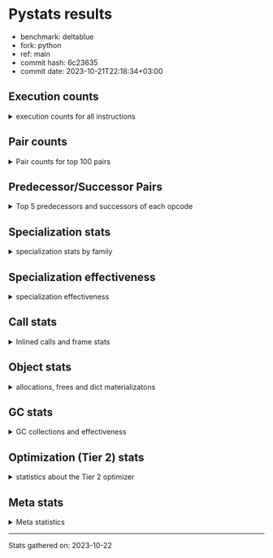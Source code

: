 
# Pystats results

- benchmark: deltablue
- fork: python
- ref: main
- commit hash: 6c23635
- commit date: 2023-10-21T22:18:34+03:00

## Execution counts

<details>
<summary> execution counts for all instructions </summary>

|Name | Count | Self | Cumulative | Miss ratio | 
|---|---:|---:|---:|---:|
| LOAD_FAST | 293,622,240 | 20.2% | 20.2% |  |
| LOAD_ATTR_INSTANCE_VALUE | 201,308,560 | 13.9% | 34.1% | 1.5% |
| RESUME_CHECK | 98,728,380 | 6.8% | 40.9% | 0.0% |
| CALL_PY_EXACT_ARGS | 92,376,480 | 6.4% | 47.3% | 2.8% |
| LOAD_ATTR_METHOD_WITH_VALUES | 91,040,480 | 6.3% | 53.6% | 5.5% |
| LOAD_GLOBAL_MODULE | 70,853,860 | 4.9% | 58.4% |  |
| POP_JUMP_IF_FALSE | 69,847,740 | 4.8% | 63.3% |  |
| COMPARE_OP_INT | 65,854,140 | 4.5% | 67.8% |  |
| RETURN_VALUE | 61,395,900 | 4.2% | 72.0% |  |
| LOAD_ATTR_CLASS | 59,059,200 | 4.1% | 76.1% |  |
| STORE_FAST | 45,193,260 | 3.1% | 79.2% |  |
| STORE_ATTR_INSTANCE_VALUE | 41,318,260 | 2.8% | 82.1% | 3.4% |
| POP_TOP | 39,826,620 | 2.7% | 84.8% |  |
| RETURN_CONST | 38,321,280 | 2.6% | 87.4% |  |
| FOR_ITER_LIST | 31,276,800 | 2.2% | 89.6% |  |
| JUMP_BACKWARD | 31,023,360 | 2.1% | 91.7% |  |
| LOAD_FAST_LOAD_FAST | 15,242,880 | 1.1% | 92.8% |  |
| TO_BOOL_BOOL | 13,651,200 | 0.9% | 93.7% |  |
| LOAD_ATTR | 13,313,600 | 0.9% | 94.6% |  |
| POP_JUMP_IF_TRUE | 9,375,360 | 0.6% | 95.3% |  |
| LOAD_CONST | 6,933,180 | 0.5% | 95.8% |  |
| LOAD_GLOBAL_BUILTIN | 5,904,060 | 0.4% | 96.2% |  |
| BINARY_OP_ADD_INT | 5,374,080 | 0.4% | 96.5% |  |
| CALL_BOUND_METHOD_EXACT_ARGS | 5,216,640 | 0.4% | 96.9% |  |
| BINARY_OP_MULTIPLY_INT | 4,775,040 | 0.3% | 97.2% |  |
| CALL_LIST_APPEND | 4,498,560 | 0.3% | 97.5% |  |
| COMPARE_OP | 4,133,060 | 0.3% | 97.8% |  |
| COPY | 3,492,480 | 0.2% | 98.1% |  |
| TO_BOOL_INT | 3,335,040 | 0.2% | 98.3% |  |
| CALL_LEN | 3,335,040 | 0.2% | 98.5% |  |
| GET_ITER | 3,043,260 | 0.2% | 98.7% |  |
| CALL | 2,981,220 | 0.2% | 98.9% |  |
| COPY_FREE_VARS | 2,551,740 | 0.2% | 99.1% |  |
| LOAD_SUPER_ATTR_METHOD | 2,551,680 | 0.2% | 99.3% |  |
| CALL_METHOD_DESCRIPTOR_FAST | 2,389,420 | 0.2% | 99.5% | 100.0% |
| POP_JUMP_IF_NONE | 2,152,320 | 0.1% | 99.6% |  |
| FOR_ITER_RANGE | 1,054,140 | 0.1% | 99.7% |  |
| EXIT_INIT_CHECK | 988,800 | 0.1% | 99.8% |  |
| CALL_ALLOC_AND_ENTER_INIT | 988,800 | 0.1% | 99.8% |  |
| BINARY_OP | 641,520 | 0.0% | 99.9% |  |
| SWAP | 597,120 | 0.0% | 99.9% |  |
| JUMP_FORWARD | 385,920 | 0.0% | 99.9% |  |
| BINARY_SUBSCR | 380,280 | 0.0% | 100.0% |  |
| UNARY_NOT | 203,520 | 0.0% | 100.0% |  |
| INTERPRETER_EXIT | 195,840 | 0.0% | 100.0% |  |
| BINARY_OP_SUBTRACT_INT | 67,200 | 0.0% | 100.0% |  |
| LOAD_ATTR_SLOT | 46,080 | 0.0% | 100.0% |  |
| CALL_BUILTIN_CLASS | 17,340 | 0.0% | 100.0% |  |
| CALL_METHOD_DESCRIPTOR_O | 7,820 | 0.0% | 100.0% | 100.0% |
| BUILD_CONST_KEY_MAP | 7,680 | 0.0% | 100.0% |  |
| BINARY_SUBSCR_DICT | 7,680 | 0.0% | 100.0% |  |
| STORE_GLOBAL | 3,840 | 0.0% | 100.0% |  |
| PUSH_NULL | 2,160 | 0.0% | 100.0% |  |
| UNPACK_SEQUENCE_TUPLE | 1,920 | 0.0% | 100.0% |  |
| STORE_FAST_STORE_FAST | 1,920 | 0.0% | 100.0% |  |
| LOAD_FAST_CHECK | 1,920 | 0.0% | 100.0% |  |
| LOAD_DEREF | 120 | 0.0% | 100.0% |  |
| LOAD_ATTR_MODULE | 100 | 0.0% | 100.0% |  |
| LOAD_GLOBAL | 80 | 0.0% | 100.0% |  |
| NOP | 60 | 0.0% | 100.0% |  |
| CALL_FUNCTION_EX | 60 | 0.0% | 100.0% |  |
| BINARY_OP_SUBTRACT_FLOAT | 60 | 0.0% | 100.0% |  |


</details>

## Pair counts

<details>
<summary> Pair counts for top 100 pairs </summary>

|Pair | Count | Self | Cumulative | 
|---|---:|---:|---:|
| LOAD_FAST LOAD_ATTR_INSTANCE_VALUE | 157,996,800 | 10.9% | 10.9% |
| RESUME_CHECK LOAD_FAST | 93,116,160 | 6.4% | 17.3% |
| CALL_PY_EXACT_ARGS RESUME_CHECK | 90,958,080 | 6.3% | 23.6% |
| LOAD_FAST LOAD_ATTR_METHOD_WITH_VALUES | 86,645,760 | 6.0% | 29.5% |
| LOAD_ATTR_METHOD_WITH_VALUES CALL_PY_EXACT_ARGS | 81,932,160 | 5.6% | 35.2% |
| POP_JUMP_IF_FALSE LOAD_FAST | 60,898,560 | 4.2% | 39.4% |
| LOAD_GLOBAL_MODULE LOAD_ATTR_CLASS | 59,059,200 | 4.1% | 43.5% |
| COMPARE_OP_INT POP_JUMP_IF_FALSE | 57,744,060 | 4.0% | 47.4% |
| LOAD_ATTR_INSTANCE_VALUE LOAD_GLOBAL_MODULE | 56,561,280 | 3.9% | 51.3% |
| LOAD_ATTR_CLASS COMPARE_OP_INT | 56,557,440 | 3.9% | 55.2% |
| LOAD_ATTR_INSTANCE_VALUE RETURN_VALUE | 50,317,440 | 3.5% | 58.7% |
| LOAD_ATTR_INSTANCE_VALUE LOAD_FAST | 38,188,800 | 2.6% | 61.3% |
| STORE_FAST LOAD_FAST | 37,843,440 | 2.6% | 63.9% |
| RETURN_CONST POP_TOP | 35,936,640 | 2.5% | 66.4% |
| JUMP_BACKWARD FOR_ITER_LIST | 28,250,880 | 1.9% | 68.4% |
| FOR_ITER_LIST STORE_FAST | 28,250,880 | 1.9% | 70.3% |
| STORE_ATTR_INSTANCE_VALUE RETURN_CONST | 28,166,400 | 1.9% | 72.3% |
| POP_TOP JUMP_BACKWARD | 23,617,920 | 1.6% | 73.9% |
| RETURN_VALUE LOAD_ATTR_INSTANCE_VALUE | 21,532,800 | 1.5% | 75.4% |
| RETURN_VALUE STORE_ATTR_INSTANCE_VALUE | 20,943,360 | 1.4% | 76.8% |
| LOAD_ATTR_INSTANCE_VALUE LOAD_ATTR_INSTANCE_VALUE | 20,404,240 | 1.4% | 78.2% |
| LOAD_FAST STORE_ATTR_INSTANCE_VALUE | 9,175,680 | 0.6% | 78.9% |
| LOAD_FAST CALL_PY_EXACT_ARGS | 9,018,240 | 0.6% | 79.5% |
| LOAD_ATTR LOAD_FAST | 8,807,040 | 0.6% | 80.1% |
| TO_BOOL_BOOL POP_JUMP_IF_FALSE | 8,747,520 | 0.6% | 80.7% |
| LOAD_ATTR_METHOD_WITH_VALUES LOAD_FAST | 8,040,960 | 0.6% | 81.2% |
| RETURN_VALUE TO_BOOL_BOOL | 7,797,120 | 0.5% | 81.8% |
| POP_TOP LOAD_FAST | 6,994,560 | 0.5% | 82.3% |
| COMPARE_OP_INT RETURN_VALUE | 6,958,080 | 0.5% | 82.7% |
| RETURN_VALUE STORE_FAST | 6,650,880 | 0.5% | 83.2% |
| STORE_ATTR_INSTANCE_VALUE LOAD_FAST | 6,510,720 | 0.4% | 83.6% |
| LOAD_FAST LOAD_ATTR | 6,441,600 | 0.4% | 84.1% |
| LOAD_FAST_LOAD_FAST STORE_ATTR_INSTANCE_VALUE | 5,322,240 | 0.4% | 84.5% |
| LOAD_ATTR_INSTANCE_VALUE STORE_FAST | 5,266,560 | 0.4% | 84.8% |
| LOAD_ATTR_INSTANCE_VALUE STORE_ATTR_INSTANCE_VALUE | 5,253,120 | 0.4% | 85.2% |
| CALL_BOUND_METHOD_EXACT_ARGS RESUME_CHECK | 5,216,640 | 0.4% | 85.5% |
| LOAD_GLOBAL_MODULE LOAD_ATTR | 4,869,160 | 0.3% | 85.9% |
| LOAD_FAST COMPARE_OP_INT | 4,853,760 | 0.3% | 86.2% |
| STORE_FAST LOAD_FAST_LOAD_FAST | 4,761,600 | 0.3% | 86.5% |
| TO_BOOL_BOOL POP_JUMP_IF_TRUE | 4,700,160 | 0.3% | 86.9% |
| LOAD_ATTR_INSTANCE_VALUE BINARY_OP_MULTIPLY_INT | 4,394,880 | 0.3% | 87.2% |
| LOAD_ATTR_INSTANCE_VALUE BINARY_OP_ADD_INT | 4,394,880 | 0.3% | 87.5% |
| BINARY_OP_MULTIPLY_INT LOAD_FAST | 4,394,880 | 0.3% | 87.8% |
| BINARY_OP_ADD_INT LOAD_FAST | 4,394,880 | 0.3% | 88.1% |
| POP_JUMP_IF_TRUE LOAD_FAST | 4,116,480 | 0.3% | 88.4% |
| LOAD_FAST CALL_LIST_APPEND | 4,110,720 | 0.3% | 88.6% |
| LOAD_FAST_LOAD_FAST COMPARE_OP | 4,103,040 | 0.3% | 88.9% |
| COMPARE_OP POP_JUMP_IF_TRUE | 4,103,040 | 0.3% | 89.2% |
| LOAD_ATTR_INSTANCE_VALUE COMPARE_OP_INT | 3,672,960 | 0.3% | 89.5% |
| LOAD_ATTR_INSTANCE_VALUE CALL_BOUND_METHOD_EXACT_ARGS | 3,672,960 | 0.3% | 89.7% |
| RETURN_VALUE LOAD_FAST | 3,492,480 | 0.2% | 90.0% |
| LOAD_GLOBAL_BUILTIN LOAD_FAST | 3,342,780 | 0.2% | 90.2% |
| TO_BOOL_INT POP_JUMP_IF_FALSE | 3,335,040 | 0.2% | 90.4% |
| LOAD_FAST CALL_LEN | 3,335,040 | 0.2% | 90.6% |
| CALL_LEN TO_BOOL_INT | 3,335,040 | 0.2% | 90.9% |
| POP_JUMP_IF_TRUE JUMP_BACKWARD | 3,321,600 | 0.2% | 91.1% |
| POP_JUMP_IF_FALSE LOAD_GLOBAL_MODULE | 3,102,720 | 0.2% | 91.3% |
| GET_ITER FOR_ITER_LIST | 3,025,920 | 0.2% | 91.5% |
| LOAD_CONST LOAD_FAST | 2,983,680 | 0.2% | 91.7% |
| LOAD_GLOBAL_MODULE LOAD_FAST | 2,960,640 | 0.2% | 91.9% |
| POP_TOP RETURN_CONST | 2,937,600 | 0.2% | 92.1% |
| POP_TOP LOAD_FAST_LOAD_FAST | 2,929,920 | 0.2% | 92.3% |
| COPY TO_BOOL_BOOL | 2,895,360 | 0.2% | 92.5% |
| COPY_FREE_VARS RESUME_CHECK | 2,551,740 | 0.2% | 92.7% |
| LOAD_GLOBAL_BUILTIN LOAD_GLOBAL_MODULE | 2,551,680 | 0.2% | 92.9% |
| LOAD_FAST LOAD_SUPER_ATTR_METHOD | 2,551,680 | 0.2% | 93.1% |
| STORE_ATTR_INSTANCE_VALUE LOAD_GLOBAL_MODULE | 2,536,320 | 0.2% | 93.2% |
| LOAD_FAST RETURN_VALUE | 2,534,460 | 0.2% | 93.4% |
| LOAD_ATTR_CLASS LOAD_FAST | 2,501,760 | 0.2% | 93.6% |
| RESUME_CHECK LOAD_GLOBAL_BUILTIN | 2,359,680 | 0.2% | 93.8% |
| LOAD_ATTR LOAD_CONST | 2,352,000 | 0.2% | 93.9% |
| LOAD_CONST CALL_METHOD_DESCRIPTOR_FAST | 2,344,320 | 0.2% | 94.1% |
| CALL_METHOD_DESCRIPTOR_FAST STORE_FAST | 2,344,320 | 0.2% | 94.2% |
| LOAD_ATTR_INSTANCE_VALUE COPY | 2,315,520 | 0.2% | 94.4% |
| FOR_ITER_LIST RETURN_CONST | 2,217,600 | 0.2% | 94.6% |
| STORE_FAST LOAD_GLOBAL_MODULE | 2,160,000 | 0.1% | 94.7% |
| LOAD_FAST POP_JUMP_IF_NONE | 2,144,640 | 0.1% | 94.8% |
| POP_JUMP_IF_FALSE JUMP_BACKWARD | 2,129,280 | 0.1% | 95.0% |
| LOAD_FAST GET_ITER | 1,966,140 | 0.1% | 95.1% |
| STORE_ATTR_INSTANCE_VALUE LOAD_CONST | 1,956,480 | 0.1% | 95.3% |
| POP_TOP LOAD_GLOBAL_BUILTIN | 1,952,640 | 0.1% | 95.4% |
| LOAD_ATTR_INSTANCE_VALUE LOAD_ATTR | 1,952,640 | 0.1% | 95.5% |
| CALL_LIST_APPEND RETURN_CONST | 1,944,960 | 0.1% | 95.7% |
| LOAD_ATTR_INSTANCE_VALUE TO_BOOL_BOOL | 1,747,200 | 0.1% | 95.8% |
| POP_JUMP_IF_FALSE POP_TOP | 1,735,680 | 0.1% | 95.9% |
| JUMP_BACKWARD LOAD_FAST | 1,735,680 | 0.1% | 96.0% |
| LOAD_GLOBAL_MODULE CALL | 1,601,280 | 0.1% | 96.1% |
| LOAD_GLOBAL_MODULE LOAD_ATTR_METHOD_WITH_VALUES | 1,578,240 | 0.1% | 96.2% |
| RESUME_CHECK LOAD_GLOBAL_MODULE | 1,574,440 | 0.1% | 96.4% |
| POP_JUMP_IF_FALSE RETURN_CONST | 1,574,400 | 0.1% | 96.5% |
| STORE_ATTR_INSTANCE_VALUE LOAD_FAST_LOAD_FAST | 1,543,680 | 0.1% | 96.6% |
| LOAD_FAST_LOAD_FAST CALL_BOUND_METHOD_EXACT_ARGS | 1,543,680 | 0.1% | 96.7% |
| LOAD_ATTR LOAD_FAST_LOAD_FAST | 1,543,680 | 0.1% | 96.8% |
| CALL_LIST_APPEND JUMP_BACKWARD | 1,370,880 | 0.1% | 96.9% |
| CALL_PY_EXACT_ARGS COPY_FREE_VARS | 1,368,960 | 0.1% | 97.0% |
| LOAD_ATTR_INSTANCE_VALUE LOAD_ATTR_METHOD_WITH_VALUES | 1,363,200 | 0.1% | 97.1% |
| LOAD_FAST_LOAD_FAST LOAD_ATTR_METHOD_WITH_VALUES | 1,359,360 | 0.1% | 97.2% |
| CALL STORE_FAST | 1,203,900 | 0.1% | 97.2% |
| RETURN_CONST TO_BOOL_BOOL | 1,196,160 | 0.1% | 97.3% |
| CALL POP_TOP | 1,184,700 | 0.1% | 97.4% |


</details>

## Predecessor/Successor Pairs

<details>
<summary> Top 5 predecessors and successors of each opcode </summary>

### CACHE

<details>
<summary> Successors and predecessors for CACHE </summary>

|Predecessors | Count | Percentage | 
|---|---:|---:|

|Successors | Count | Percentage | 
|---|---:|---:|
| COPY_FREE_VARS | 193,920 | 99.0% |
| RESUME_CHECK | 1,920 | 1.0% |


</details>

### BINARY_SUBSCR

<details>
<summary> Successors and predecessors for BINARY_SUBSCR </summary>

|Predecessors | Count | Percentage | 
|---|---:|---:|
| LOAD_FAST_LOAD_FAST | 380,160 | 100.0% |
| BINARY_SUBSCR | 120 | 0.0% |

|Successors | Count | Percentage | 
|---|---:|---:|
| LOAD_ATTR_INSTANCE_VALUE | 380,160 | 100.0% |
| BINARY_SUBSCR | 120 | 0.0% |


</details>

### EXIT_INIT_CHECK

<details>
<summary> Successors and predecessors for EXIT_INIT_CHECK </summary>

|Predecessors | Count | Percentage | 
|---|---:|---:|
| RETURN_CONST | 988,800 | 100.0% |

|Successors | Count | Percentage | 
|---|---:|---:|
| RETURN_VALUE | 988,800 | 100.0% |


</details>

### GET_ITER

<details>
<summary> Successors and predecessors for GET_ITER </summary>

|Predecessors | Count | Percentage | 
|---|---:|---:|
| LOAD_FAST | 1,966,140 | 64.6% |
| LOAD_ATTR_INSTANCE_VALUE | 1,059,840 | 34.8% |
| CALL_BUILTIN_CLASS | 17,280 | 0.6% |

|Successors | Count | Percentage | 
|---|---:|---:|
| FOR_ITER_LIST | 3,025,920 | 99.4% |
| FOR_ITER_RANGE | 17,340 | 0.6% |


</details>

### INTERPRETER_EXIT

<details>
<summary> Successors and predecessors for INTERPRETER_EXIT </summary>

|Predecessors | Count | Percentage | 
|---|---:|---:|
| RETURN_CONST | 195,840 | 100.0% |

|Successors | Count | Percentage | 
|---|---:|---:|


</details>

### NOP

<details>
<summary> Successors and predecessors for NOP </summary>

|Predecessors | Count | Percentage | 
|---|---:|---:|
| POP_TOP | 60 | 100.0% |

|Successors | Count | Percentage | 
|---|---:|---:|
| LOAD_DEREF | 60 | 100.0% |


</details>

### POP_TOP

<details>
<summary> Successors and predecessors for POP_TOP </summary>

|Predecessors | Count | Percentage | 
|---|---:|---:|
| RETURN_CONST | 35,936,640 | 90.2% |
| POP_JUMP_IF_FALSE | 1,735,680 | 4.4% |
| CALL | 1,184,700 | 3.0% |
| RETURN_VALUE | 577,920 | 1.5% |
| POP_JUMP_IF_TRUE | 384,000 | 1.0% |

|Successors | Count | Percentage | 
|---|---:|---:|
| JUMP_BACKWARD | 23,617,920 | 59.3% |
| LOAD_FAST | 6,994,560 | 17.6% |
| RETURN_CONST | 2,937,600 | 7.4% |
| LOAD_FAST_LOAD_FAST | 2,929,920 | 7.4% |
| LOAD_GLOBAL_BUILTIN | 1,952,640 | 4.9% |


</details>

### PUSH_NULL

<details>
<summary> Successors and predecessors for PUSH_NULL </summary>

|Predecessors | Count | Percentage | 
|---|---:|---:|
| LOAD_FAST | 2,040 | 94.4% |
| LOAD_DEREF | 60 | 2.8% |
| LOAD_ATTR_MODULE | 40 | 1.9% |
| LOAD_ATTR | 20 | 0.9% |

|Successors | Count | Percentage | 
|---|---:|---:|
| CALL | 2,100 | 97.2% |
| LOAD_FAST | 60 | 2.8% |


</details>

### RETURN_VALUE

<details>
<summary> Successors and predecessors for RETURN_VALUE </summary>

|Predecessors | Count | Percentage | 
|---|---:|---:|
| LOAD_ATTR_INSTANCE_VALUE | 50,317,440 | 82.0% |
| COMPARE_OP_INT | 6,958,080 | 11.3% |
| LOAD_FAST | 2,534,460 | 4.1% |
| EXIT_INIT_CHECK | 988,800 | 1.6% |
| POP_JUMP_IF_TRUE | 579,840 | 0.9% |

|Successors | Count | Percentage | 
|---|---:|---:|
| LOAD_ATTR_INSTANCE_VALUE | 21,532,800 | 35.1% |
| STORE_ATTR_INSTANCE_VALUE | 20,943,360 | 34.1% |
| TO_BOOL_BOOL | 7,797,120 | 12.7% |
| STORE_FAST | 6,650,880 | 10.8% |
| LOAD_FAST | 3,492,480 | 5.7% |


</details>

### UNARY_NOT

<details>
<summary> Successors and predecessors for UNARY_NOT </summary>

|Predecessors | Count | Percentage | 
|---|---:|---:|
| TO_BOOL_BOOL | 203,520 | 100.0% |

|Successors | Count | Percentage | 
|---|---:|---:|
| LOAD_FAST | 203,520 | 100.0% |


</details>

### BINARY_OP

<details>
<summary> Successors and predecessors for BINARY_OP </summary>

|Predecessors | Count | Percentage | 
|---|---:|---:|
| LOAD_FAST | 577,940 | 90.1% |
| LOAD_ATTR_INSTANCE_VALUE | 63,360 | 9.9% |
| BINARY_OP | 220 | 0.0% |

|Successors | Count | Percentage | 
|---|---:|---:|
| LOAD_FAST | 447,360 | 69.7% |
| STORE_FAST | 193,920 | 30.2% |
| BINARY_OP | 220 | 0.0% |
| BINARY_OP_SUBTRACT_FLOAT | 20 | 0.0% |


</details>

### BUILD_CONST_KEY_MAP

<details>
<summary> Successors and predecessors for BUILD_CONST_KEY_MAP </summary>

|Predecessors | Count | Percentage | 
|---|---:|---:|
| LOAD_CONST | 7,680 | 100.0% |

|Successors | Count | Percentage | 
|---|---:|---:|
| STORE_FAST | 7,680 | 100.0% |


</details>

### CALL

<details>
<summary> Successors and predecessors for CALL </summary>

|Predecessors | Count | Percentage | 
|---|---:|---:|
| LOAD_GLOBAL_MODULE | 1,601,280 | 53.7% |
| LOAD_SUPER_ATTR_METHOD | 1,182,720 | 39.7% |
| LOAD_FAST | 193,940 | 6.5% |
| PUSH_NULL | 2,100 | 0.1% |
| CALL | 1,180 | 0.0% |

|Successors | Count | Percentage | 
|---|---:|---:|
| STORE_FAST | 1,203,900 | 40.4% |
| POP_TOP | 1,184,700 | 39.7% |
| LOAD_FAST | 591,420 | 19.8% |
| CALL | 1,180 | 0.0% |
| CALL_BUILTIN_CLASS | 20 | 0.0% |


</details>

### CALL_FUNCTION_EX

<details>
<summary> Successors and predecessors for CALL_FUNCTION_EX </summary>

|Predecessors | Count | Percentage | 
|---|---:|---:|
| LOAD_FAST | 60 | 100.0% |

|Successors | Count | Percentage | 
|---|---:|---:|
| COPY_FREE_VARS | 60 | 100.0% |


</details>

### COMPARE_OP

<details>
<summary> Successors and predecessors for COMPARE_OP </summary>

|Predecessors | Count | Percentage | 
|---|---:|---:|
| LOAD_FAST_LOAD_FAST | 4,103,040 | 99.3% |
| LOAD_FAST | 15,360 | 0.4% |
| LOAD_ATTR | 11,520 | 0.3% |
| LOAD_CONST | 1,940 | 0.0% |
| COMPARE_OP | 1,200 | 0.0% |

|Successors | Count | Percentage | 
|---|---:|---:|
| POP_JUMP_IF_TRUE | 4,103,040 | 99.3% |
| POP_JUMP_IF_FALSE | 21,120 | 0.5% |
| STORE_FAST | 7,680 | 0.2% |
| COMPARE_OP | 1,200 | 0.0% |
| COMPARE_OP_INT | 20 | 0.0% |


</details>

### COPY

<details>
<summary> Successors and predecessors for COPY </summary>

|Predecessors | Count | Percentage | 
|---|---:|---:|
| LOAD_ATTR_INSTANCE_VALUE | 2,315,520 | 66.3% |
| LOAD_FAST | 597,120 | 17.1% |
| COMPARE_OP_INT | 579,840 | 16.6% |

|Successors | Count | Percentage | 
|---|---:|---:|
| TO_BOOL_BOOL | 2,895,360 | 82.9% |
| LOAD_ATTR_INSTANCE_VALUE | 597,120 | 17.1% |


</details>

### COPY_FREE_VARS

<details>
<summary> Successors and predecessors for COPY_FREE_VARS </summary>

|Predecessors | Count | Percentage | 
|---|---:|---:|
| CALL_PY_EXACT_ARGS | 1,368,960 | 53.6% |
| CALL_ALLOC_AND_ENTER_INIT | 988,800 | 38.8% |
| CACHE | 193,920 | 7.6% |
| CALL_FUNCTION_EX | 60 | 0.0% |

|Successors | Count | Percentage | 
|---|---:|---:|
| RESUME_CHECK | 2,551,740 | 100.0% |


</details>

### JUMP_BACKWARD

<details>
<summary> Successors and predecessors for JUMP_BACKWARD </summary>

|Predecessors | Count | Percentage | 
|---|---:|---:|
| POP_TOP | 23,617,920 | 76.1% |
| POP_JUMP_IF_TRUE | 3,321,600 | 10.7% |
| POP_JUMP_IF_FALSE | 2,129,280 | 6.9% |
| CALL_LIST_APPEND | 1,370,880 | 4.4% |
| POP_JUMP_IF_NONE | 382,080 | 1.2% |

|Successors | Count | Percentage | 
|---|---:|---:|
| FOR_ITER_LIST | 28,250,880 | 91.1% |
| LOAD_FAST | 1,735,680 | 5.6% |
| FOR_ITER_RANGE | 1,036,800 | 3.3% |


</details>

### JUMP_FORWARD

<details>
<summary> Successors and predecessors for JUMP_FORWARD </summary>

|Predecessors | Count | Percentage | 
|---|---:|---:|
| STORE_ATTR_INSTANCE_VALUE | 385,920 | 100.0% |

|Successors | Count | Percentage | 
|---|---:|---:|
| LOAD_GLOBAL_MODULE | 193,920 | 50.2% |
| LOAD_FAST | 192,000 | 49.8% |


</details>

### LOAD_ATTR

<details>
<summary> Successors and predecessors for LOAD_ATTR </summary>

|Predecessors | Count | Percentage | 
|---|---:|---:|
| LOAD_FAST | 6,441,600 | 48.4% |
| LOAD_GLOBAL_MODULE | 4,869,160 | 36.6% |
| LOAD_ATTR_INSTANCE_VALUE | 1,952,640 | 14.7% |
| LOAD_ATTR_SLOT | 46,080 | 0.3% |
| LOAD_ATTR | 4,100 | 0.0% |

|Successors | Count | Percentage | 
|---|---:|---:|
| LOAD_FAST | 8,807,040 | 66.2% |
| LOAD_CONST | 2,352,000 | 17.7% |
| LOAD_FAST_LOAD_FAST | 1,543,680 | 11.6% |
| CALL_ALLOC_AND_ENTER_INIT | 587,520 | 4.4% |
| COMPARE_OP | 11,520 | 0.1% |


</details>

### LOAD_CONST

<details>
<summary> Successors and predecessors for LOAD_CONST </summary>

|Predecessors | Count | Percentage | 
|---|---:|---:|
| LOAD_ATTR | 2,352,000 | 33.9% |
| STORE_ATTR_INSTANCE_VALUE | 1,956,480 | 28.2% |
| LOAD_ATTR_INSTANCE_VALUE | 600,960 | 8.7% |
| LOAD_FAST | 587,580 | 8.5% |
| LOAD_GLOBAL_MODULE | 387,840 | 5.6% |

|Successors | Count | Percentage | 
|---|---:|---:|
| LOAD_FAST | 2,983,680 | 43.0% |
| CALL_METHOD_DESCRIPTOR_FAST | 2,344,320 | 33.8% |
| BINARY_OP_ADD_INT | 979,200 | 14.1% |
| BINARY_OP_MULTIPLY_INT | 380,160 | 5.5% |
| COMPARE_OP_INT | 195,880 | 2.8% |


</details>

### LOAD_DEREF

<details>
<summary> Successors and predecessors for LOAD_DEREF </summary>

|Predecessors | Count | Percentage | 
|---|---:|---:|
| STORE_FAST | 60 | 50.0% |
| NOP | 60 | 50.0% |

|Successors | Count | Percentage | 
|---|---:|---:|
| STORE_FAST | 60 | 50.0% |
| PUSH_NULL | 60 | 50.0% |


</details>

### LOAD_FAST

<details>
<summary> Successors and predecessors for LOAD_FAST </summary>

|Predecessors | Count | Percentage | 
|---|---:|---:|
| RESUME_CHECK | 93,116,160 | 31.7% |
| POP_JUMP_IF_FALSE | 60,898,560 | 20.7% |
| LOAD_ATTR_INSTANCE_VALUE | 38,188,800 | 13.0% |
| STORE_FAST | 37,843,440 | 12.9% |
| LOAD_ATTR | 8,807,040 | 3.0% |

|Successors | Count | Percentage | 
|---|---:|---:|
| LOAD_ATTR_INSTANCE_VALUE | 157,996,800 | 53.8% |
| LOAD_ATTR_METHOD_WITH_VALUES | 86,645,760 | 29.5% |
| STORE_ATTR_INSTANCE_VALUE | 9,175,680 | 3.1% |
| CALL_PY_EXACT_ARGS | 9,018,240 | 3.1% |
| LOAD_ATTR | 6,441,600 | 2.2% |


</details>

### LOAD_FAST_CHECK

<details>
<summary> Successors and predecessors for LOAD_FAST_CHECK </summary>

|Predecessors | Count | Percentage | 
|---|---:|---:|
| POP_TOP | 1,920 | 100.0% |

|Successors | Count | Percentage | 
|---|---:|---:|
| LOAD_ATTR_INSTANCE_VALUE | 1,920 | 100.0% |


</details>

### LOAD_FAST_LOAD_FAST

<details>
<summary> Successors and predecessors for LOAD_FAST_LOAD_FAST </summary>

|Predecessors | Count | Percentage | 
|---|---:|---:|
| STORE_FAST | 4,761,600 | 31.2% |
| POP_TOP | 2,929,920 | 19.2% |
| STORE_ATTR_INSTANCE_VALUE | 1,543,680 | 10.1% |
| LOAD_ATTR | 1,543,680 | 10.1% |
| POP_JUMP_IF_TRUE | 973,440 | 6.4% |

|Successors | Count | Percentage | 
|---|---:|---:|
| STORE_ATTR_INSTANCE_VALUE | 5,322,240 | 34.9% |
| COMPARE_OP | 4,103,040 | 26.9% |
| CALL_BOUND_METHOD_EXACT_ARGS | 1,543,680 | 10.1% |
| LOAD_ATTR_METHOD_WITH_VALUES | 1,359,360 | 8.9% |
| CALL_PY_EXACT_ARGS | 1,176,960 | 7.7% |


</details>

### LOAD_GLOBAL

<details>
<summary> Successors and predecessors for LOAD_GLOBAL </summary>

|Predecessors | Count | Percentage | 
|---|---:|---:|
| RETURN_VALUE | 40 | 50.0% |
| RESUME_CHECK | 20 | 25.0% |
| POP_JUMP_IF_FALSE | 20 | 25.0% |

|Successors | Count | Percentage | 
|---|---:|---:|
| LOAD_GLOBAL_MODULE | 40 | 50.0% |
| LOAD_GLOBAL_BUILTIN | 20 | 25.0% |
| LOAD_ATTR | 20 | 25.0% |


</details>

### POP_JUMP_IF_FALSE

<details>
<summary> Successors and predecessors for POP_JUMP_IF_FALSE </summary>

|Predecessors | Count | Percentage | 
|---|---:|---:|
| COMPARE_OP_INT | 57,744,060 | 82.7% |
| TO_BOOL_BOOL | 8,747,520 | 12.5% |
| TO_BOOL_INT | 3,335,040 | 4.8% |
| COMPARE_OP | 21,120 | 0.0% |

|Successors | Count | Percentage | 
|---|---:|---:|
| LOAD_FAST | 60,898,560 | 87.2% |
| LOAD_GLOBAL_MODULE | 3,102,720 | 4.4% |
| JUMP_BACKWARD | 2,129,280 | 3.0% |
| POP_TOP | 1,735,680 | 2.5% |
| RETURN_CONST | 1,574,400 | 2.3% |


</details>

### POP_JUMP_IF_NONE

<details>
<summary> Successors and predecessors for POP_JUMP_IF_NONE </summary>

|Predecessors | Count | Percentage | 
|---|---:|---:|
| LOAD_FAST | 2,144,640 | 99.6% |
| LOAD_ATTR_INSTANCE_VALUE | 7,680 | 0.4% |

|Successors | Count | Percentage | 
|---|---:|---:|
| RETURN_CONST | 587,520 | 27.3% |
| LOAD_FAST_LOAD_FAST | 583,680 | 27.1% |
| LOAD_FAST | 407,040 | 18.9% |
| JUMP_BACKWARD | 382,080 | 17.8% |
| LOAD_GLOBAL_MODULE | 192,000 | 8.9% |


</details>

### POP_JUMP_IF_TRUE

<details>
<summary> Successors and predecessors for POP_JUMP_IF_TRUE </summary>

|Predecessors | Count | Percentage | 
|---|---:|---:|
| TO_BOOL_BOOL | 4,700,160 | 50.1% |
| COMPARE_OP | 4,103,040 | 43.8% |
| COMPARE_OP_INT | 572,160 | 6.1% |

|Successors | Count | Percentage | 
|---|---:|---:|
| LOAD_FAST | 4,116,480 | 43.9% |
| JUMP_BACKWARD | 3,321,600 | 35.4% |
| LOAD_FAST_LOAD_FAST | 973,440 | 10.4% |
| RETURN_VALUE | 579,840 | 6.2% |
| POP_TOP | 384,000 | 4.1% |


</details>

### RETURN_CONST

<details>
<summary> Successors and predecessors for RETURN_CONST </summary>

|Predecessors | Count | Percentage | 
|---|---:|---:|
| STORE_ATTR_INSTANCE_VALUE | 28,166,400 | 73.5% |
| POP_TOP | 2,937,600 | 7.7% |
| FOR_ITER_LIST | 2,217,600 | 5.8% |
| CALL_LIST_APPEND | 1,944,960 | 5.1% |
| POP_JUMP_IF_FALSE | 1,574,400 | 4.1% |

|Successors | Count | Percentage | 
|---|---:|---:|
| POP_TOP | 35,936,640 | 93.8% |
| TO_BOOL_BOOL | 1,196,160 | 3.1% |
| EXIT_INIT_CHECK | 988,800 | 2.6% |
| INTERPRETER_EXIT | 195,840 | 0.5% |
| STORE_FAST | 3,840 | 0.0% |


</details>

### STORE_FAST

<details>
<summary> Successors and predecessors for STORE_FAST </summary>

|Predecessors | Count | Percentage | 
|---|---:|---:|
| FOR_ITER_LIST | 28,250,880 | 62.5% |
| RETURN_VALUE | 6,650,880 | 14.7% |
| LOAD_ATTR_INSTANCE_VALUE | 5,266,560 | 11.7% |
| CALL_METHOD_DESCRIPTOR_FAST | 2,344,320 | 5.2% |
| CALL | 1,203,900 | 2.7% |

|Successors | Count | Percentage | 
|---|---:|---:|
| LOAD_FAST | 37,843,440 | 83.7% |
| LOAD_FAST_LOAD_FAST | 4,761,600 | 10.5% |
| LOAD_GLOBAL_MODULE | 2,160,000 | 4.8% |
| LOAD_CONST | 203,520 | 0.5% |
| JUMP_BACKWARD | 201,600 | 0.4% |


</details>

### STORE_FAST_STORE_FAST

<details>
<summary> Successors and predecessors for STORE_FAST_STORE_FAST </summary>

|Predecessors | Count | Percentage | 
|---|---:|---:|
| UNPACK_SEQUENCE_TUPLE | 1,920 | 100.0% |

|Successors | Count | Percentage | 
|---|---:|---:|
| STORE_FAST | 1,920 | 100.0% |


</details>

### STORE_GLOBAL

<details>
<summary> Successors and predecessors for STORE_GLOBAL </summary>

|Predecessors | Count | Percentage | 
|---|---:|---:|
| RETURN_VALUE | 3,840 | 100.0% |

|Successors | Count | Percentage | 
|---|---:|---:|
| LOAD_GLOBAL_MODULE | 1,920 | 50.0% |
| LOAD_CONST | 1,920 | 50.0% |


</details>

### SWAP

<details>
<summary> Successors and predecessors for SWAP </summary>

|Predecessors | Count | Percentage | 
|---|---:|---:|
| BINARY_OP_ADD_INT | 597,120 | 100.0% |

|Successors | Count | Percentage | 
|---|---:|---:|
| STORE_ATTR_INSTANCE_VALUE | 597,120 | 100.0% |


</details>

### BINARY_OP_ADD_INT

<details>
<summary> Successors and predecessors for BINARY_OP_ADD_INT </summary>

|Predecessors | Count | Percentage | 
|---|---:|---:|
| LOAD_ATTR_INSTANCE_VALUE | 4,394,880 | 81.8% |
| LOAD_CONST | 979,200 | 18.2% |

|Successors | Count | Percentage | 
|---|---:|---:|
| LOAD_FAST | 4,394,880 | 81.8% |
| SWAP | 597,120 | 11.1% |
| COMPARE_OP_INT | 380,160 | 7.1% |
| CALL_BUILTIN_CLASS | 1,920 | 0.0% |


</details>

### BINARY_OP_MULTIPLY_INT

<details>
<summary> Successors and predecessors for BINARY_OP_MULTIPLY_INT </summary>

|Predecessors | Count | Percentage | 
|---|---:|---:|
| LOAD_ATTR_INSTANCE_VALUE | 4,394,880 | 92.0% |
| LOAD_CONST | 380,160 | 8.0% |

|Successors | Count | Percentage | 
|---|---:|---:|
| LOAD_FAST | 4,394,880 | 92.0% |
| LOAD_CONST | 380,160 | 8.0% |


</details>

### BINARY_OP_SUBTRACT_FLOAT

<details>
<summary> Successors and predecessors for BINARY_OP_SUBTRACT_FLOAT </summary>

|Predecessors | Count | Percentage | 
|---|---:|---:|
| LOAD_FAST | 40 | 66.7% |
| BINARY_OP | 20 | 33.3% |

|Successors | Count | Percentage | 
|---|---:|---:|
| STORE_FAST | 60 | 100.0% |


</details>

### BINARY_OP_SUBTRACT_INT

<details>
<summary> Successors and predecessors for BINARY_OP_SUBTRACT_INT </summary>

|Predecessors | Count | Percentage | 
|---|---:|---:|
| LOAD_ATTR_INSTANCE_VALUE | 63,360 | 94.3% |
| LOAD_CONST | 3,840 | 5.7% |

|Successors | Count | Percentage | 
|---|---:|---:|
| LOAD_FAST | 63,360 | 94.3% |
| CALL_BUILTIN_CLASS | 3,840 | 5.7% |


</details>

### BINARY_SUBSCR_DICT

<details>
<summary> Successors and predecessors for BINARY_SUBSCR_DICT </summary>

|Predecessors | Count | Percentage | 
|---|---:|---:|
| LOAD_ATTR_INSTANCE_VALUE | 7,680 | 100.0% |

|Successors | Count | Percentage | 
|---|---:|---:|
| RETURN_VALUE | 7,680 | 100.0% |


</details>

### CALL_ALLOC_AND_ENTER_INIT

<details>
<summary> Successors and predecessors for CALL_ALLOC_AND_ENTER_INIT </summary>

|Predecessors | Count | Percentage | 
|---|---:|---:|
| LOAD_ATTR | 587,520 | 59.4% |
| LOAD_FAST | 384,000 | 38.8% |
| LOAD_GLOBAL_MODULE | 13,440 | 1.4% |
| LOAD_CONST | 3,840 | 0.4% |

|Successors | Count | Percentage | 
|---|---:|---:|
| COPY_FREE_VARS | 988,800 | 100.0% |


</details>

### CALL_BOUND_METHOD_EXACT_ARGS

<details>
<summary> Successors and predecessors for CALL_BOUND_METHOD_EXACT_ARGS </summary>

|Predecessors | Count | Percentage | 
|---|---:|---:|
| LOAD_ATTR_INSTANCE_VALUE | 3,672,960 | 70.4% |
| LOAD_FAST_LOAD_FAST | 1,543,680 | 29.6% |

|Successors | Count | Percentage | 
|---|---:|---:|
| RESUME_CHECK | 5,216,640 | 100.0% |


</details>

### CALL_BUILTIN_CLASS

<details>
<summary> Successors and predecessors for CALL_BUILTIN_CLASS </summary>

|Predecessors | Count | Percentage | 
|---|---:|---:|
| LOAD_CONST | 9,600 | 55.4% |
| BINARY_OP_SUBTRACT_INT | 3,840 | 22.1% |
| LOAD_FAST | 1,960 | 11.3% |
| BINARY_OP_ADD_INT | 1,920 | 11.1% |
| CALL | 20 | 0.1% |

|Successors | Count | Percentage | 
|---|---:|---:|
| GET_ITER | 17,280 | 99.7% |
| STORE_FAST | 60 | 0.3% |


</details>

### CALL_LEN

<details>
<summary> Successors and predecessors for CALL_LEN </summary>

|Predecessors | Count | Percentage | 
|---|---:|---:|
| LOAD_FAST | 3,335,040 | 100.0% |

|Successors | Count | Percentage | 
|---|---:|---:|
| TO_BOOL_INT | 3,335,040 | 100.0% |


</details>

### CALL_LIST_APPEND

<details>
<summary> Successors and predecessors for CALL_LIST_APPEND </summary>

|Predecessors | Count | Percentage | 
|---|---:|---:|
| LOAD_FAST | 4,110,720 | 91.4% |
| RETURN_VALUE | 387,840 | 8.6% |

|Successors | Count | Percentage | 
|---|---:|---:|
| RETURN_CONST | 1,944,960 | 43.2% |
| JUMP_BACKWARD | 1,370,880 | 30.5% |
| LOAD_GLOBAL_BUILTIN | 981,120 | 21.8% |
| LOAD_GLOBAL_MODULE | 201,600 | 4.5% |


</details>

### CALL_METHOD_DESCRIPTOR_FAST

<details>
<summary> Successors and predecessors for CALL_METHOD_DESCRIPTOR_FAST </summary>

|Predecessors | Count | Percentage | 
|---|---:|---:|
| LOAD_CONST | 2,344,320 | 98.1% |
| CALL_METHOD_DESCRIPTOR_FAST | 45,100 | 1.9% |

|Successors | Count | Percentage | 
|---|---:|---:|
| STORE_FAST | 2,344,320 | 98.1% |
| CALL_METHOD_DESCRIPTOR_FAST | 45,100 | 1.9% |


</details>

### CALL_METHOD_DESCRIPTOR_O

<details>
<summary> Successors and predecessors for CALL_METHOD_DESCRIPTOR_O </summary>

|Predecessors | Count | Percentage | 
|---|---:|---:|
| LOAD_FAST | 7,680 | 98.2% |
| CALL_METHOD_DESCRIPTOR_O | 140 | 1.8% |

|Successors | Count | Percentage | 
|---|---:|---:|
| POP_TOP | 7,680 | 98.2% |
| CALL_METHOD_DESCRIPTOR_O | 140 | 1.8% |


</details>

### CALL_PY_EXACT_ARGS

<details>
<summary> Successors and predecessors for CALL_PY_EXACT_ARGS </summary>

|Predecessors | Count | Percentage | 
|---|---:|---:|
| LOAD_ATTR_METHOD_WITH_VALUES | 81,932,160 | 88.7% |
| LOAD_FAST | 9,018,240 | 9.8% |
| LOAD_FAST_LOAD_FAST | 1,176,960 | 1.3% |
| LOAD_SUPER_ATTR_METHOD | 192,000 | 0.2% |
| CALL_PY_EXACT_ARGS | 49,440 | 0.1% |

|Successors | Count | Percentage | 
|---|---:|---:|
| RESUME_CHECK | 90,958,080 | 98.5% |
| COPY_FREE_VARS | 1,368,960 | 1.5% |
| CALL_PY_EXACT_ARGS | 49,440 | 0.1% |


</details>

### COMPARE_OP_INT

<details>
<summary> Successors and predecessors for COMPARE_OP_INT </summary>

|Predecessors | Count | Percentage | 
|---|---:|---:|
| LOAD_ATTR_CLASS | 56,557,440 | 85.9% |
| LOAD_FAST | 4,853,760 | 7.4% |
| LOAD_ATTR_INSTANCE_VALUE | 3,672,960 | 5.6% |
| BINARY_OP_ADD_INT | 380,160 | 0.6% |
| LOAD_CONST | 195,880 | 0.3% |

|Successors | Count | Percentage | 
|---|---:|---:|
| POP_JUMP_IF_FALSE | 57,744,060 | 87.7% |
| RETURN_VALUE | 6,958,080 | 10.6% |
| COPY | 579,840 | 0.9% |
| POP_JUMP_IF_TRUE | 572,160 | 0.9% |


</details>

### FOR_ITER_LIST

<details>
<summary> Successors and predecessors for FOR_ITER_LIST </summary>

|Predecessors | Count | Percentage | 
|---|---:|---:|
| JUMP_BACKWARD | 28,250,880 | 90.3% |
| GET_ITER | 3,025,920 | 9.7% |

|Successors | Count | Percentage | 
|---|---:|---:|
| STORE_FAST | 28,250,880 | 90.3% |
| RETURN_CONST | 2,217,600 | 7.1% |
| LOAD_FAST | 412,800 | 1.3% |
| LOAD_GLOBAL_BUILTIN | 395,520 | 1.3% |


</details>

### FOR_ITER_RANGE

<details>
<summary> Successors and predecessors for FOR_ITER_RANGE </summary>

|Predecessors | Count | Percentage | 
|---|---:|---:|
| JUMP_BACKWARD | 1,036,800 | 98.4% |
| GET_ITER | 17,340 | 1.6% |

|Successors | Count | Percentage | 
|---|---:|---:|
| STORE_FAST | 1,036,800 | 98.4% |
| LOAD_FAST | 7,740 | 0.7% |
| LOAD_GLOBAL_MODULE | 5,760 | 0.5% |
| RETURN_CONST | 3,840 | 0.4% |


</details>

### LOAD_ATTR_CLASS

<details>
<summary> Successors and predecessors for LOAD_ATTR_CLASS </summary>

|Predecessors | Count | Percentage | 
|---|---:|---:|
| LOAD_GLOBAL_MODULE | 59,059,200 | 100.0% |

|Successors | Count | Percentage | 
|---|---:|---:|
| COMPARE_OP_INT | 56,557,440 | 95.8% |
| LOAD_FAST | 2,501,760 | 4.2% |


</details>

### LOAD_ATTR_INSTANCE_VALUE

<details>
<summary> Successors and predecessors for LOAD_ATTR_INSTANCE_VALUE </summary>

|Predecessors | Count | Percentage | 
|---|---:|---:|
| LOAD_FAST | 157,996,800 | 78.5% |
| RETURN_VALUE | 21,532,800 | 10.7% |
| LOAD_ATTR_INSTANCE_VALUE | 20,404,240 | 10.1% |
| COPY | 597,120 | 0.3% |
| LOAD_FAST_LOAD_FAST | 395,520 | 0.2% |

|Successors | Count | Percentage | 
|---|---:|---:|
| LOAD_GLOBAL_MODULE | 56,561,280 | 28.1% |
| RETURN_VALUE | 50,317,440 | 25.0% |
| LOAD_FAST | 38,188,800 | 19.0% |
| LOAD_ATTR_INSTANCE_VALUE | 20,404,240 | 10.1% |
| STORE_FAST | 5,266,560 | 2.6% |


</details>

### LOAD_ATTR_METHOD_WITH_VALUES

<details>
<summary> Successors and predecessors for LOAD_ATTR_METHOD_WITH_VALUES </summary>

|Predecessors | Count | Percentage | 
|---|---:|---:|
| LOAD_FAST | 86,645,760 | 95.2% |
| LOAD_GLOBAL_MODULE | 1,578,240 | 1.7% |
| LOAD_ATTR_INSTANCE_VALUE | 1,363,200 | 1.5% |
| LOAD_FAST_LOAD_FAST | 1,359,360 | 1.5% |
| LOAD_ATTR_METHOD_WITH_VALUES | 93,920 | 0.1% |

|Successors | Count | Percentage | 
|---|---:|---:|
| CALL_PY_EXACT_ARGS | 81,932,160 | 90.0% |
| LOAD_FAST | 8,040,960 | 8.8% |
| LOAD_FAST_LOAD_FAST | 973,440 | 1.1% |
| LOAD_ATTR_METHOD_WITH_VALUES | 93,920 | 0.1% |


</details>

### LOAD_ATTR_MODULE

<details>
<summary> Successors and predecessors for LOAD_ATTR_MODULE </summary>

|Predecessors | Count | Percentage | 
|---|---:|---:|
| LOAD_GLOBAL_MODULE | 60 | 60.0% |
| LOAD_ATTR | 40 | 40.0% |

|Successors | Count | Percentage | 
|---|---:|---:|
| STORE_FAST | 60 | 60.0% |
| PUSH_NULL | 40 | 40.0% |


</details>

### LOAD_ATTR_SLOT

<details>
<summary> Successors and predecessors for LOAD_ATTR_SLOT </summary>

|Predecessors | Count | Percentage | 
|---|---:|---:|
| LOAD_FAST | 46,080 | 100.0% |

|Successors | Count | Percentage | 
|---|---:|---:|
| LOAD_ATTR | 46,080 | 100.0% |


</details>

### LOAD_GLOBAL_BUILTIN

<details>
<summary> Successors and predecessors for LOAD_GLOBAL_BUILTIN </summary>

|Predecessors | Count | Percentage | 
|---|---:|---:|
| RESUME_CHECK | 2,359,680 | 40.0% |
| POP_TOP | 1,952,640 | 33.1% |
| CALL_LIST_APPEND | 981,120 | 16.6% |
| FOR_ITER_LIST | 395,520 | 6.7% |
| STORE_ATTR_INSTANCE_VALUE | 192,000 | 3.3% |

|Successors | Count | Percentage | 
|---|---:|---:|
| LOAD_FAST | 3,342,780 | 56.6% |
| LOAD_GLOBAL_MODULE | 2,551,680 | 43.2% |
| LOAD_CONST | 9,600 | 0.2% |


</details>

### LOAD_GLOBAL_MODULE

<details>
<summary> Successors and predecessors for LOAD_GLOBAL_MODULE </summary>

|Predecessors | Count | Percentage | 
|---|---:|---:|
| LOAD_ATTR_INSTANCE_VALUE | 56,561,280 | 79.8% |
| POP_JUMP_IF_FALSE | 3,102,720 | 4.4% |
| LOAD_GLOBAL_BUILTIN | 2,551,680 | 3.6% |
| STORE_ATTR_INSTANCE_VALUE | 2,536,320 | 3.6% |
| STORE_FAST | 2,160,000 | 3.0% |

|Successors | Count | Percentage | 
|---|---:|---:|
| LOAD_ATTR_CLASS | 59,059,200 | 83.4% |
| LOAD_ATTR | 4,869,160 | 6.9% |
| LOAD_FAST | 2,960,640 | 4.2% |
| CALL | 1,601,280 | 2.3% |
| LOAD_ATTR_METHOD_WITH_VALUES | 1,578,240 | 2.2% |


</details>

### LOAD_SUPER_ATTR_METHOD

<details>
<summary> Successors and predecessors for LOAD_SUPER_ATTR_METHOD </summary>

|Predecessors | Count | Percentage | 
|---|---:|---:|
| LOAD_FAST | 2,551,680 | 100.0% |

|Successors | Count | Percentage | 
|---|---:|---:|
| CALL | 1,182,720 | 46.4% |
| LOAD_FAST | 781,440 | 30.6% |
| LOAD_FAST_LOAD_FAST | 395,520 | 15.5% |
| CALL_PY_EXACT_ARGS | 192,000 | 7.5% |


</details>

### RESUME_CHECK

<details>
<summary> Successors and predecessors for RESUME_CHECK </summary>

|Predecessors | Count | Percentage | 
|---|---:|---:|
| CALL_PY_EXACT_ARGS | 90,958,080 | 92.1% |
| CALL_BOUND_METHOD_EXACT_ARGS | 5,216,640 | 5.3% |
| COPY_FREE_VARS | 2,551,740 | 2.6% |
| CACHE | 1,920 | 0.0% |

|Successors | Count | Percentage | 
|---|---:|---:|
| LOAD_FAST | 93,116,160 | 94.3% |
| LOAD_GLOBAL_BUILTIN | 2,359,680 | 2.4% |
| LOAD_GLOBAL_MODULE | 1,574,440 | 1.6% |
| RETURN_CONST | 888,960 | 0.9% |
| LOAD_FAST_LOAD_FAST | 769,920 | 0.8% |


</details>

### STORE_ATTR_INSTANCE_VALUE

<details>
<summary> Successors and predecessors for STORE_ATTR_INSTANCE_VALUE </summary>

|Predecessors | Count | Percentage | 
|---|---:|---:|
| RETURN_VALUE | 20,943,360 | 50.7% |
| LOAD_FAST | 9,175,680 | 22.2% |
| LOAD_FAST_LOAD_FAST | 5,322,240 | 12.9% |
| LOAD_ATTR_INSTANCE_VALUE | 5,253,120 | 12.7% |
| SWAP | 597,120 | 1.4% |

|Successors | Count | Percentage | 
|---|---:|---:|
| RETURN_CONST | 28,166,400 | 68.2% |
| LOAD_FAST | 6,510,720 | 15.8% |
| LOAD_GLOBAL_MODULE | 2,536,320 | 6.1% |
| LOAD_CONST | 1,956,480 | 4.7% |
| LOAD_FAST_LOAD_FAST | 1,543,680 | 3.7% |


</details>

### TO_BOOL_BOOL

<details>
<summary> Successors and predecessors for TO_BOOL_BOOL </summary>

|Predecessors | Count | Percentage | 
|---|---:|---:|
| RETURN_VALUE | 7,797,120 | 57.1% |
| COPY | 2,895,360 | 21.2% |
| LOAD_ATTR_INSTANCE_VALUE | 1,747,200 | 12.8% |
| RETURN_CONST | 1,196,160 | 8.8% |
| LOAD_FAST | 15,360 | 0.1% |

|Successors | Count | Percentage | 
|---|---:|---:|
| POP_JUMP_IF_FALSE | 8,747,520 | 64.1% |
| POP_JUMP_IF_TRUE | 4,700,160 | 34.4% |
| UNARY_NOT | 203,520 | 1.5% |


</details>

### TO_BOOL_INT

<details>
<summary> Successors and predecessors for TO_BOOL_INT </summary>

|Predecessors | Count | Percentage | 
|---|---:|---:|
| CALL_LEN | 3,335,040 | 100.0% |

|Successors | Count | Percentage | 
|---|---:|---:|
| POP_JUMP_IF_FALSE | 3,335,040 | 100.0% |


</details>

### UNPACK_SEQUENCE_TUPLE

<details>
<summary> Successors and predecessors for UNPACK_SEQUENCE_TUPLE </summary>

|Predecessors | Count | Percentage | 
|---|---:|---:|
| LOAD_CONST | 1,920 | 100.0% |

|Successors | Count | Percentage | 
|---|---:|---:|
| STORE_FAST_STORE_FAST | 1,920 | 100.0% |


</details>


</details>

## Specialization stats

<details>
<summary> specialization stats by family </summary>

### BINARY_SUBSCR

<details>
<summary> specialization stats for BINARY_SUBSCR family </summary>

|Kind | Count | Ratio | 
|---|---|---|
| specialization.deferred |       380160 | 98.0% |
|          hit |         7680 | 2.0% |

#### Specialization attempts

| | Count | Ratio | 
|---|---:|---:|
| Success | 0 | 0.0% |
| Failure | 120 | 100.0% |

|Failure kind | Count | Ratio | 
|---|---:|---:|
| buffer int | 120 | 100.0% |


</details>

### TO_BOOL

<details>
<summary> specialization stats for TO_BOOL family </summary>

|Kind | Count | Ratio | 
|---|---|---|
|          hit |     16986240 | 100.0% |


</details>

### BINARY_OP

<details>
<summary> specialization stats for BINARY_OP family </summary>

|Kind | Count | Ratio | 
|---|---|---|
| specialization.deferred |       641280 | 5.9% |
|          hit |     10216380 | 94.1% |

#### Specialization attempts

| | Count | Ratio | 
|---|---:|---:|
| Success | 20 | 8.3% |
| Failure | 220 | 91.7% |

|Failure kind | Count | Ratio | 
|---|---:|---:|
| remainder | 180 | 81.8% |
| true divide other | 40 | 18.2% |


</details>

### CALL

<details>
<summary> specialization stats for CALL family </summary>

|Kind | Count | Ratio | 
|---|---|---|
| specialization.deferred |      2980020 | 2.5% |
| specialization.deopt |        94680 | 0.1% |
|          hit |    109030720 | 93.2% |
|         miss |      5016020 | 4.3% |

#### Specialization attempts

| | Count | Ratio | 
|---|---:|---:|
| Success | 94,700 | 98.8% |
| Failure | 1,180 | 1.2% |

|Failure kind | Count | Ratio | 
|---|---:|---:|
| class mutable | 660 | 55.9% |
| operator wrapper | 360 | 30.5% |
| cfunc noargs | 60 | 5.1% |
| wrong number arguments | 60 | 5.1% |
| other | 40 | 3.4% |


</details>

### COMPARE_OP

<details>
<summary> specialization stats for COMPARE_OP family </summary>

|Kind | Count | Ratio | 
|---|---|---|
| specialization.deferred |      4131840 | 5.9% |
|          hit |     65854140 | 94.1% |

#### Specialization attempts

| | Count | Ratio | 
|---|---:|---:|
| Success | 20 | 1.6% |
| Failure | 1,200 | 98.4% |

|Failure kind | Count | Ratio | 
|---|---:|---:|
| baseobject | 860 | 71.7% |
| different types | 300 | 25.0% |
| float long | 40 | 3.3% |


</details>

### FOR_ITER

<details>
<summary> specialization stats for FOR_ITER family </summary>

|Kind | Count | Ratio | 
|---|---|---|
|          hit |     32330940 | 100.0% |


</details>

### JUMP_BACKWARD

<details>
<summary> specialization stats for JUMP_BACKWARD family </summary>

|Kind | Count | Ratio | 
|---|---|---|


</details>

### LOAD_ATTR

<details>
<summary> specialization stats for LOAD_ATTR family </summary>

|Kind | Count | Ratio | 
|---|---|---|
| specialization.deferred |     13309460 | 3.6% |
| specialization.deopt |       151920 | 0.0% |
|          hit |    343407900 | 94.1% |
|         miss |      8046520 | 2.2% |

#### Specialization attempts

| | Count | Ratio | 
|---|---:|---:|
| Success | 151,960 | 97.4% |
| Failure | 4,100 | 2.6% |

|Failure kind | Count | Ratio | 
|---|---:|---:|
| has managed dict | 1,940 | 47.3% |
| class method obj | 1,320 | 32.2% |
| mutable class | 840 | 20.5% |


</details>

### LOAD_GLOBAL

<details>
<summary> specialization stats for LOAD_GLOBAL family </summary>

|Kind | Count | Ratio | 
|---|---|---|
| specialization.deferred |           20 | 0.0% |
|          hit |     76757920 | 100.0% |

#### Specialization attempts

| | Count | Ratio | 
|---|---:|---:|
| Success | 60 | 100.0% |
| Failure | 0 | 0.0% |

|Failure kind | Count | Ratio | 
|---|---:|---:|


</details>

### LOAD_SUPER_ATTR

<details>
<summary> specialization stats for LOAD_SUPER_ATTR family </summary>

|Kind | Count | Ratio | 
|---|---|---|
|          hit |      2551680 | 100.0% |


</details>

### POP_JUMP_IF_FALSE

<details>
<summary> specialization stats for POP_JUMP_IF_FALSE family </summary>

|Kind | Count | Ratio | 
|---|---|---|


</details>

### POP_JUMP_IF_NONE

<details>
<summary> specialization stats for POP_JUMP_IF_NONE family </summary>

|Kind | Count | Ratio | 
|---|---|---|


</details>

### POP_JUMP_IF_TRUE

<details>
<summary> specialization stats for POP_JUMP_IF_TRUE family </summary>

|Kind | Count | Ratio | 
|---|---|---|


</details>

### STORE_ATTR

<details>
<summary> specialization stats for STORE_ATTR family </summary>

|Kind | Count | Ratio | 
|---|---|---|
| specialization.deopt |        26740 | 0.1% |
|          hit |     39902920 | 96.6% |
|         miss |      1415340 | 3.4% |

#### Specialization attempts

| | Count | Ratio | 
|---|---:|---:|
| Success | 26,740 | 100.0% |
| Failure | 0 | 0.0% |

|Failure kind | Count | Ratio | 
|---|---:|---:|


</details>

### UNPACK_SEQUENCE

<details>
<summary> specialization stats for UNPACK_SEQUENCE family </summary>

|Kind | Count | Ratio | 
|---|---|---|
|          hit |         1920 | 100.0% |


</details>


</details>

## Specialization effectiveness

<details>
<summary> specialization effectiveness </summary>

|Instructions | Count | Ratio | 
|---|---:|---:|
| Basic | 512,011,800 | 35.3% |
| Not specialized | 148,329,040 | 10.2% |
| Specialized | 790,557,560 | 54.5% |

### Deferred by instruction

<details>
<summary> deferred by instruction </summary>

|Name | Count | Ratio | 
|---|---:|---:|
| RESUME | 368,934,881,474,191,029,700 | 100.0% |
| LOAD_ATTR | 13,309,460 | 0.0% |
| COMPARE_OP | 4,131,840 | 0.0% |
| CALL | 2,980,020 | 0.0% |
| BINARY_OP | 641,280 | 0.0% |
| BINARY_SUBSCR | 380,160 | 0.0% |
| LOAD_GLOBAL | 20 | 0.0% |
| UNPACK_SEQUENCE_TUPLE | 0 | 0.0% |
| UNPACK_SEQUENCE | 0 | 0.0% |
| UNARY_NOT | 0 | 0.0% |


</details>

### Misses by instruction

<details>
<summary> misses by instruction </summary>

|Name | Count | Ratio | 
|---|---:|---:|
| LOAD_ATTR_METHOD_WITH_VALUES | 4,975,920 | 34.4% |
| LOAD_ATTR_INSTANCE_VALUE | 3,070,600 | 21.2% |
| CALL_PY_EXACT_ARGS | 2,618,780 | 18.1% |
| CALL_METHOD_DESCRIPTOR_FAST | 2,389,420 | 16.5% |
| STORE_ATTR_INSTANCE_VALUE | 1,415,340 | 9.8% |
| CALL_METHOD_DESCRIPTOR_O | 7,820 | 0.1% |
| RESUME_CHECK | 2,620 | 0.0% |
| RESUME | 2,620 | 0.0% |
| UNPACK_SEQUENCE_TUPLE | 0 | 0.0% |
| UNARY_NOT | 0 | 0.0% |


</details>


</details>

## Call stats

<details>
<summary> Inlined calls and frame stats </summary>

| | Count | Ratio | 
|---|---:|---:|
| Calls to PyEval_EvalDefault | 195,840 | 0.2% |
| Calls to Python functions inlined | 98,532,540 | 99.8% |
| Calls via PyEval_EvalFrame (total) | 195,840 | 0.2% |
| Calls via PyEval_EvalFrame (vector) | 195,840 | 0.2% |
| Calls via PyEval_EvalFrame (generator) | 0 | 0.0% |
| Calls via PyEval_EvalFrame (legacy) | 0 | 0.0% |
| Calls via PyEval_EvalFrame (function vectorcall) | 195,840 | 0.2% |
| Calls via PyEval_EvalFrame (build class) | 0 | 0.0% |
| Calls via PyEval_EvalFrame (slot) | 0 | 0.0% |
| Calls via PyEval_EvalFrame (function ex) | 60 | 0.0% |
| Calls via PyEval_EvalFrame (api) | 0 | 0.0% |
| Calls via PyEval_EvalFrame (method) | 0 | 0.0% |
| Frames pushed | 99,717,180 | 101.0% |
| Frame objects created | 0 | 0.0% |


</details>

## Object stats

<details>
<summary> allocations, frees and dict materializatons </summary>

| | Count | Ratio | 
|---|---:|---:|
| Allocations from freelist | 1,447,400 | 6.6% |
| Frees to freelist | 1,447,660 |  |
| Allocations | 20,516,840 | 93.4% |
| Allocations to 512 bytes | 20,516,840 | 93.4% |
| Allocations to 4 kbytes | 0 | 0.0% |
| Allocations over 4 kbytes | 0 | 0.0% |
| Frees | 22,188,080 |  |
| New values | 193,920 |  |
| Interpreter increfs | 705,194,280 | 93.2% |
| Interpreter decrefs | 739,401,900 | 95.2% |
| Increfs | 51,262,601 | 6.8% |
| Decrefs | 37,563,481 | 4.8% |
| Materialize dict (on request) | 0 | 0.0% |
| Materialize dict (new key) | 0 | 0.0% |
| Materialize dict (too big) | 0 | 0.0% |
| Materialize dict (str subclass) | 0 | 0.0% |
| Dematerialize dict | 0 | 0.0% |
| Method cache hits | 29,228,292 |  |
| Method cache misses | 8,168 |  |
| Method cache collisions | 8,264 |  |
| Method cache dunder hits | 574,164 |  |
| Method cache dunder misses | 96 |  |


</details>

## GC stats

<details>
<summary> GC collections and effectiveness </summary>

|Generation | Collections | Objects collected | Object visits | 
|---:|---:|---:|---:|
| 0 | 2,260 | 436,880 | 17,393,120 |
| 1 | 200 | 1,155,200 | 13,947,560 |
| 2 | 20 | 90,800 | 3,688,200 |


</details>

## Optimization (Tier 2) stats

<details>
<summary> statistics about the Tier 2 optimizer </summary>

### Overall stats

<details>
<summary> overall stats </summary>

| | Count | Ratio | 
|---|---:|---:|
| Optimization attempts | 0 |  |
| Traces created | 0 |  |
| Traces executed | 0 |  |
| Uops executed | 0 | 0 |
| Trace stack overflow | 0 |  |
| Trace stack underflow | 0 |  |
| Trace too long | 0 |  |
| Trace too short | 0 |  |
| Inner loop found | 0 |  |
| Recursive call | 0 |  |


</details>

**Trace length histogram**

|Range | Count | Ratio | 
|---|---:|---:|
| <= 1 | 0 |  |

**Optimized trace length histogram**

|Range | Count | Ratio | 
|---|---:|---:|
| <= 1 | 0 |  |

**Trace run length histogram**

|Range | Count | Ratio | 
|---|---:|---:|
| <= 1 | 0 |  |

### Uop stats

<details>
<summary> uop stats </summary>

|Uop | Count | Self | Cumulative | 
|---|---:|---:|---:|


</details>

### Unsupported opcodes

<details>
<summary> unsupported opcodes </summary>

|Opcode | Count | 
|---|---|


</details>


</details>

## Meta stats

<details>
<summary> Meta statistics </summary>

| | Count | 
|---|---:|
| Number of data files | 20 |


</details>

---
Stats gathered on: 2023-10-22
